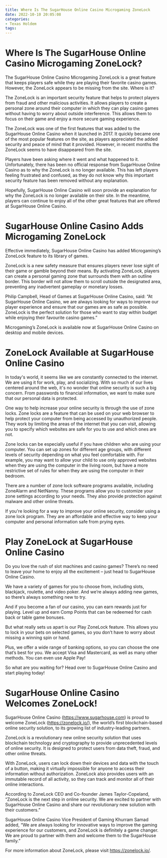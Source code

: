 ```yaml
---
title: Where Is The SugarHouse Online Casino Microgaming ZoneLock
date: 2022-10-10 20:05:08
categories:
- Texas Holdem
tags:
---
```



#  Where Is The SugarHouse Online Casino Microgaming ZoneLock?

The SugarHouse Online Casino Microgaming ZoneLock is a great feature that keeps players safe while they are playing their favorite casino games. However, the ZoneLock appears to be missing from the site. Where is it?

The ZoneLock is an important security feature that helps to protect players from fraud and other malicious activities. It allows players to create a personal zone around their computer in which they can play casino games without having to worry about outside interference. This allows them to focus on their game and enjoy a more secure gaming experience.

The ZoneLock was one of the first features that was added to the SugarHouse Online Casino when it launched in 2017. It quickly became one of the most popular features on the site, as players appreciated the added security and peace of mind that it provided. However, in recent months the ZoneLock seems to have disappeared from the site.

Players have been asking where it went and what happened to it. Unfortunately, there has been no official response from SugarHouse Online Casino as to why the ZoneLock is no longer available. This has left players feeling frustrated and confused, as they do not know why this important security feature has been removed without any explanation.

Hopefully, SugarHouse Online Casino will soon provide an explanation for why the ZoneLock is no longer available on their site. In the meantime, players can continue to enjoy all of the other great features that are offered at SugarHouse Online Casino.

#  SugarHouse Online Casino Adds Microgaming ZoneLock

Effective immediately, SugarHouse Online Casino has added Microgaming’s ZoneLock feature to its library of games.

ZoneLock is a new safety measure that ensures players never lose sight of their game or gamble beyond their means. By activating ZoneLock, players can create a personal gaming zone that surrounds them with an outline border. This border will not allow them to scroll outside the designated area, preventing any inadvertent gameplay or monetary losses.

Philip Campbell, Head of Games at SugarHouse Online Casino, said: “At SugarHouse Online Casino, we are always looking for ways to improve our player experience and ensure that our games are as safe as possible. ZoneLock is the perfect solution for those who want to stay within budget while enjoying their favourite casino games.”

Microgaming’s ZoneLock is available now at SugarHouse Online Casino on desktop and mobile devices.

#  ZoneLock Available at SugarHouse Online Casino

In today's world, it seems like we are constantly connected to the internet. We are using it for work, play, and socializing. With so much of our lives centered around the web, it's no wonder that online security is such a big concern. From passwords to financial information, we want to make sure that our personal data is protected.

One way to help increase your online security is through the use of zone locks. Zone locks are a feature that can be used on your web browser to help protect your computer from being accessed by unauthorized people. They work by limiting the areas of the internet that you can visit, allowing you to specify which websites are safe for you to use and which ones are not.

 Zone locks can be especially useful if you have children who are using your computer. You can set up zones for different age groups, with different levels of security depending on what you feel comfortable with. For example, you may want to allow your child to use only approved websites when they are using the computer in the living room, but have a more restrictive set of rules for when they are using the computer in their bedroom.

There are a number of zone lock software programs available, including ZoneAlarm and NetNanny. These programs allow you to customize your zone settings according to your needs. They also provide protection against malware and other online threats.

If you're looking for a way to improve your online security, consider using a zone lock program. They are an affordable and effective way to keep your computer and personal information safe from prying eyes.

#  Play ZoneLock at SugarHouse Online Casino

Do you love the rush of slot machines and casino games? There’s no need to leave your home to enjoy all the excitement – just head to SugarHouse Online Casino.

We have a variety of games for you to choose from, including slots, blackjack, roulette, and video poker. And we’re always adding new games, so there’s always something new to try.

And if you become a fan of our casino, you can earn rewards just for playing. Level up and earn Comp Points that can be redeemed for cash back or table game bonuses.

But what really sets us apart is our Play ZoneLock feature. This allows you to lock in your bets on selected games, so you don’t have to worry about missing a winning spin or hand.

Plus, we offer a wide range of banking options, so you can choose the one that’s best for you. We accept Visa and Mastercard, as well as many other methods. You can even use Apple Pay!

So what are you waiting for? Head over to SugarHouse Online Casino and start playing today!

#  SugarHouse Online Casino Welcomes ZoneLock!

SugarHouse Online Casino (https://www.sugarhouse.com) is proud to welcome ZoneLock (https://zonelock.io/), the world’s first blockchain-based online security solution, to its growing list of industry-leading partners.

ZoneLock is a revolutionary new online security solution that uses blockchain technology and cryptography to provide unprecedented levels of online security. It is designed to protect users from data theft, fraud, and other online threats.

With ZoneLock, users can lock down their devices and data with the touch of a button, making it virtually impossible for anyone to access their information without authorization. ZoneLock also provides users with an immutable record of all activity, so they can track and monitor all of their online interactions.

According to ZoneLock CEO and Co-founder James Taylor-Copeland, “ZoneLock is the next step in online security. We are excited to partner with SugarHouse Online Casino and share our revolutionary new solution with their customers.”

SugarHouse Online Casino Vice President of Gaming Khurram Samad added, “We are always looking for innovative ways to improve the gaming experience for our customers, and ZoneLock is definitely a game changer. We are proud to partner with them and welcome them to the SugarHouse family.”

For more information about ZoneLock, please visit https://zonelock.io/.